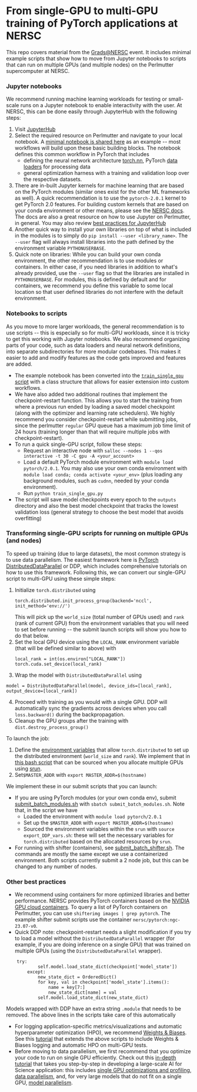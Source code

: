 # From single-GPU to multi-GPU training of PyTorch applications at NERSC

This repo covers material from the [Grads@NERSC](https://www.nersc.gov/events/gradsatnersc/) event. It includes minimal example scripts that show how to move from Jupyter notebooks to scripts that can run on multiple GPUs (and multiple nodes) on the Perlmutter supercomputer at NERSC.

### Jupyter notebooks
We recommend running machine learning workloads for testing or small-scale runs on a Jupyter notebook to enable interactivity with the user. At NERSC, this can be done easily through JupyterHub with the following steps:
1. Visit [JupyterHub](https://jupyter.nersc.gov)
2. Select the required resource on Perlmutter and navigate to your local notebook. A [minimal notebook is shared here](train_single_gpu.ipynb) as an example --  most workflows will build upon these basic building blocks. The notebook defines this common workflow in PyTorch that includes
	- defining the neural network architecture [torch.nn](https://pytorch.org/docs/stable/nn.html), PyTorch [data loaders](https://pytorch.org/tutorials/beginner/basics/data_tutorial.html) for processing data
	- general optimization harness with a training and validation loop over the respective datasets.
3. There are in-built Jupyter kernels for machine learning that are based on the PyTorch modules (similar ones exist for the other ML frameworks as well). A quick recommendation is to use the `pytorch-2.0.1` kernel to get PyTorch 2.0 features. For building custom kernels that are based on your conda environment or other means, please see the [NERSC docs](https://docs.nersc.gov/services/jupyter/how-to-guides/#how-to-use-a-conda-environment-as-a-python-kernel). The docs are also a great resource on how to use Jupyter on Perlmutter, in general. You may also review [best practices for JupyterHub](https://www.nersc.gov/assets/Uploads/07-Jupyter-at-NERSC-Feb2024.pdf)
4. Another quick way to install your own libraries on top of what is included in the modules is to simply do `pip install --user <library_name>`. The `--user` flag will always install libraries into the path defined by the environment variable `PYTHONUSERBASE`. 
5. Quick note on libraries: While you can build your own conda environment, the other recommendation is to use modules or containers. In either case, if you need libraries in addition to what's already provided, use the `--user` flag so that the libraries are installed in `PYTHONUSERBASE`. For modules, this is defined by default and for containers, we recommend you define this variable to some local location so that user defined libraries do not interfere with the default environment.

### Notebooks to scripts
As you move to more larger workloads, the general recommendation is to use scripts -- this is especially so for multi-GPU workloads, since it is tricky to get this working with Jupyter notebooks. We also recommend organizing parts of your code, such as data loaders and neural network definitions, into separate subdirectories for more modular codebases. This makes it easier to add and modify features as the code gets improved and features are added.

- The example notebook has been converted into the [`train_single_gpu` script](train_single_gpu.py) with a class structure that allows for easier extension into custom workflows.
- We have also added two additional routines that implement the checkpoint-restart function. This allows you to start the training from where a previous run ended by loading a saved model checkpoint (along with the optimizer and learning rate schedulers). We highly recommend you consider checkpoint-restart while submitting jobs, since the perlmutter `regular` GPU queue has a maximum job time limit of 24 hours (training longer than that will require multiple jobs with checkpoint-restart).
- To run a quick single-GPU script, follow these steps:
	- Request an interactive node with `salloc --nodes 1 --qos interactive -t 30 -C gpu -A <your_account>`
	- Load a default PyTorch module environment with `module load pytorch/2.0.1`. You may also use your own conda environment with `module load conda; conda activate <your_env>` (plus loading any background modules, such as `cudnn`, needed by your conda environment).
	- Run `python train_single_gpu.py`
- The script will save model checkpoints every epoch to the `outputs` directory and also the best model checkpoint that tracks the lowest validation loss (general strategy to choose the best model that avoids overfitting)


### Transforming single-GPU scripts for running on multiple GPUs (and nodes)
To speed up training (due to large datasets), the most common strategy is to use data parallelism. The easiest framework here is [PyTorch DistributedDataParallel](https://pytorch.org/tutorials/intermediate/ddp_tutorial.html) or DDP, which includes comprehensive tutorials on how to use this framework. Following this, we can convert our single-GPU script to multi-GPU using these simple steps:
1. Initialize `torch.distributed` using
     ```
     torch.distributed.init_process_group(backend='nccl', init_method='env://')
     ```
     This will pick up the `world_size` (total number of GPUs used) and `rank` (rank of current GPU) from the environment variables that you will need to set before running -- the submit launch scripts will show you how to do that below.
 2. Set the local GPU device using the `LOCAL_RANK` environment variable (that will be defined similar to above) with
    ```
    local_rank = int(os.environ["LOCAL_RANK"])
    torch.cuda.set_device(local_rank)
    ```
 3. Wrap the model with `DistributedDataParallel` using
 ```
 model = DistributedDataParallel(model, device_ids=[local_rank], output_device=[local_rank])
 ```
 4. Proceed with training as you would with a single GPU. DDP will automatically sync the gradients across devices when you call `loss.backward()` during the backpropagation.
 5. Cleanup the GPU groups after the training with `dist.destroy_process_group()`

To launch the job:
1. Define the [environment variables](https://pytorch.org/docs/stable/distributed.html#environment-variable-initialization) that allow `torch.distributed` to set up the distributed environment (`world_size` and `rank`). We implement that in [this bash script](export_DDP_vars.sh) that can be sourced when you allocate multiple GPUs using [srun](https://docs.nersc.gov/jobs/#srun). 
2. Set`$MASTER_ADDR` with `export MASTER_ADDR=$(hostname)`
 
 We implement these in our submit scripts that you can launch:
 - If you are using PyTorch modules (or your own conda env), submit [submit_batch_modules.sh](submit_batch_modules.sh) with `sbatch submit_batch_modules.sh`. Note that, in the script we have
	 - Loaded the environment with `module load pytorch/2.0.1`
	 - Set up the `$MASTER_ADDR` with `export MASTER_ADDR=$(hostname)`
	 - Sourced the environment variables within the `srun` with `source export_DDP_vars.sh`: these will set the necessary variables for `torch.distributed` based on the allocated resources by `srun`. 
- For running with shifter (containers), see [submit_batch_shifter.sh](submit_batch_shifter.sh). The commands are mostly the same except we use a containerized environment. 
Both scripts currently submit a 2 node job, but this can be changed to any number of nodes. 

### Other best practices
- We recommend using containers for more optimized libraries and better performance. NERSC provides PyTorch containers based on the [NVIDIA GPU cloud containers](https://docs.nvidia.com/deeplearning/frameworks/support-matrix/index.html). To query a list of PyTorch containers on Perlmutter, you can use `shifterimg images | grep pytorch`. The example shifter submit scripts use the container `nersc/pytorch:ngc-23.07-v0`. 
- Quick DDP note: checkpoint-restart needs a slight modification if you try to load a model without the `DistributedDataParallel` wrapper (for example, if you are doing inference on a single GPU) that was trained on multiple GPUs (using the `DistributedDataParallel` wrapper). 
```
	try:
            self.model.load_state_dict(checkpoint['model_state'])
        except:
            new_state_dict = OrderedDict()
            for key, val in checkpoint['model_state'].items():
                name = key[7:]
                new_state_dict[name] = val 
            self.model.load_state_dict(new_state_dict)
   ``` 
 Models wrapped with DDP have an extra string `.module` that needs to be removed. The above lines in the scripts take care of this automatically
-  For logging application-specific metrics/visualizations and automatic hyperparameter optimization (HPO), we recommend [Weights & Biases](https://wandb.ai/site). See this [tutorial](https://github.com/NERSC/nersc-dl-wandb) that extends the above scripts to include Weights & Biases logging and automatic HPO on multi-GPU tests.
- Before moving to data parallelism, we first recommend that you optimize your code to run on single GPU efficiently. Check out this [in-depth tutorial](https://github.com/NERSC/sc23-dl-tutorial) that takes you step-by-step in developing a large-scale AI for Science application: this includes [single GPU optimizations and profiling](https://github.com/NERSC/sc23-dl-tutorial/tree/main?tab=readme-ov-file#single-gpu-performance-profiling-and-optimization), [data parallelism](https://github.com/NERSC/sc23-dl-tutorial/tree/main?tab=readme-ov-file#distributed-training-with-data-parallelism), and, for very large models that do not fit on a single GPU, [model parallelism](https://github.com/NERSC/sc23-dl-tutorial/tree/main?tab=readme-ov-file#model-parallelism). 
